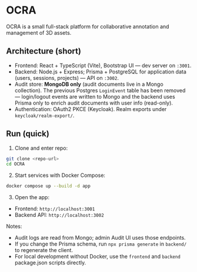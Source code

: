 # OCRA
OCRA is a small full-stack platform for collaborative annotation and management of 3D assets.

## Architecture (short)
- Frontend: React + TypeScript (Vite), Bootstrap UI — dev server on `:3001`.
- Backend: Node.js + Express; Prisma + PostgreSQL for application data (users, sessions, projects) — API on `:3002`.
- Audit store: **MongoDB only** (audit documents live in a Mongo collection). The previous Postgres `LoginEvent` table has been removed — login/logout events are written to Mongo and the backend uses Prisma only to enrich audit documents with user info (read-only).
- Authentication: OAuth2 PKCE (Keycloak). Realm exports under `keycloak/realm-export/`.

## Run (quick)
1. Clone and enter repo:
```bash
git clone <repo-url>
cd OCRA
```
2. Start services with Docker Compose:
```bash
docker compose up --build -d app
```
3. Open the app:
  - Frontend: `http://localhost:3001`
  - Backend API: `http://localhost:3002`

Notes:
- Audit logs are read from Mongo; admin Audit UI uses those endpoints.
- If you change the Prisma schema, run `npx prisma generate` in `backend/` to regenerate the client.
- For local development without Docker, use the `frontend` and `backend` package.json scripts directly.

